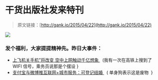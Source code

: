 # 干货出版社发来特刊

> 原文链接：[http://gank.io/2015/04/22](http://gank.io/2015/04/22)

![](http://ww2.sinaimg.cn/large/610dc034gw1ere7awhfj0j20go0b3dg8.jpg)

### 发个福利，大家提提精神先。昨日大事件：

* [上飞机关手机&rdquo;将改变 空中上网触动千亿想象&nbsp;](http://tech.sina.com.cn/t/2015) &nbsp;(我有一次在高铁上搜到了 WIFI 信号，乘务员说那是个摆设 }
* [支付宝与微博推互联网+城市服务：可登记结婚&nbsp;](http://www.cnbeta.com/articles/387557.htm) &nbsp;( 单身狗表示这是废物&nbsp; }

